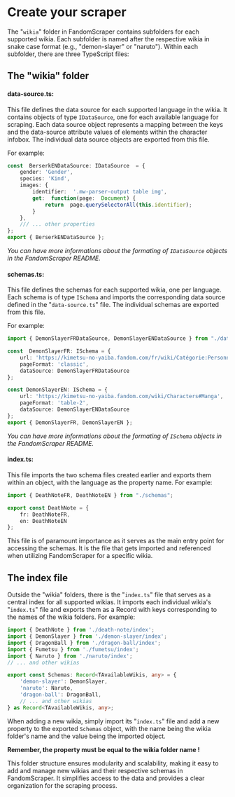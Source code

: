 
# Create your scraper

The "`wikia`" folder in FandomScraper contains subfolders for each supported wikia. Each subfolder is named after the respective wikia in snake case format (e.g., "demon-slayer" or "naruto"). Within each subfolder, there are three TypeScript files:

## The "wikia" folder

#### data-source.ts:
This file defines the data source for each supported language in the wikia. It contains objects of type `IDataSource`, one for each available language for scraping. Each data source object represents a mapping between the keys and the data-source attribute values of elements within the character infobox. The individual data source objects are exported from this file.

For example:
```ts
const  BerserkENDataSource: IDataSource  = {
	gender: 'Gender',
	species: 'Kind',
	images: {
		identifier:  '.mw-parser-output table img',
		get:  function(page:  Document) {
			return  page.querySelectorAll(this.identifier);
		}
	},
	/// ... other properties
};
export { BerserkENDataSource };
```

*You can have more informations about the formating of `IDataSource` objects in the FandomScraper README.*

#### schemas.ts:
This file defines the schemas for each supported wikia, one per language. Each schema is of type `ISchema` and imports the corresponding data source defined in the "`data-source.ts`" file. The individual schemas are exported from this file.

For example:
```ts
import { DemonSlayerFRDataSource, DemonSlayerENDataSource } from "./data-source";

const  DemonSlayerFR: ISchema = {
	url: 'https://kimetsu-no-yaiba.fandom.com/fr/wiki/Catégorie:Personnages',
	pageFormat: 'classic',
	dataSource: DemonSlayerFRDataSource
};

const DemonSlayerEN: ISchema = {
	url: 'https://kimetsu-no-yaiba.fandom.com/wiki/Characters#Manga',
	pageFormat: 'table-2',
	dataSource: DemonSlayerENDataSource
};
export { DemonSlayerFR, DemonSlayerEN };
```
*You can have more informations about the formating of `ISchema` objects in the FandomScraper README.*

#### index.ts:

This file imports the two schema files created earlier and exports them within an object, with the language as the property name. For example:
```ts
import { DeathNoteFR, DeathNoteEN } from "./schemas";

export const DeathNote = {
    fr: DeathNoteFR,
    en: DeathNoteEN
};
```
This file is of paramount importance as it serves as the main entry point for accessing the schemas. It is the file that gets imported and referenced when utilizing FandomScraper for a specific wikia.

## The index file
Outside the "wikia" folders, there is the "`index.ts`" file that serves as a central index for all supported wikias. It imports each individual wikia's "`index.ts`" file and exports them as a Record with keys corresponding to the names of the wikia folders. For example:
```ts
import { DeathNote } from './death-note/index';
import { DemonSlayer } from './demon-slayer/index';
import { DragonBall } from './dragon-ball/index';
import { Fumetsu } from './fumetsu/index';
import { Naruto } from './naruto/index';
// ... and other wikias

export const Schemas: Record<TAvailableWikis, any> = {
    'demon-slayer': DemonSlayer,
    'naruto': Naruto,
    'dragon-ball': DragonBall,
    // ... and other wikias
} as Record<TAvailableWikis, any>;
```
When adding a new wikia, simply import its "`index.ts`" file and add a new property to the exported `Schemas` object, with the name being the wikia folder's name and the value being the imported object.

**Remember, the property must be equal to the wikia folder name !**

This folder structure ensures modularity and scalability, making it easy to add and manage new wikias and their respective schemas in FandomScraper. It simplifies access to the data and provides a clear organization for the scraping process.
